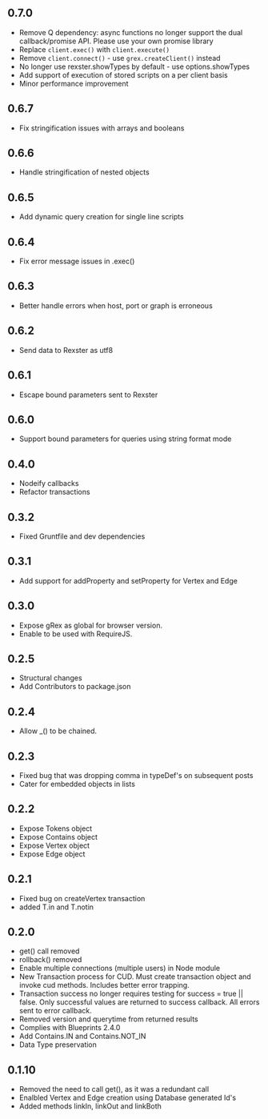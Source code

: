 ## 0.7.0
- Remove Q dependency: async functions no longer support the dual callback/promise API. Please use your own promise library
- Replace `client.exec()` with `client.execute()`
- Remove `client.connect()` - use `grex.createClient()` instead
- No longer use rexster.showTypes by default - use options.showTypes
- Add support of execution of stored scripts on a per client basis
- Minor performance improvement

## 0.6.7
- Fix stringification issues with arrays and booleans

## 0.6.6
- Handle stringification of nested objects

## 0.6.5
- Add dynamic query creation for single line scripts

## 0.6.4
- Fix error message issues in .exec()

## 0.6.3
- Better handle errors when host, port or graph is erroneous

## 0.6.2
- Send data to Rexster as utf8

## 0.6.1
- Escape bound parameters sent to Rexster

## 0.6.0
- Support bound parameters for queries using string format mode

## 0.4.0
- Nodeify callbacks
- Refactor transactions

## 0.3.2
- Fixed Gruntfile and dev dependencies

## 0.3.1
- Add support for addProperty and setProperty for Vertex and Edge

## 0.3.0
- Expose gRex as global for browser version.
- Enable to be used with RequireJS.

## 0.2.5
- Structural changes
- Add Contributors to package.json

## 0.2.4
- Allow _() to be chained.

## 0.2.3
- Fixed bug that was dropping comma in typeDef's on subsequent posts
- Cater for embedded objects in lists

## 0.2.2
- Expose Tokens object
- Expose Contains object
- Expose Vertex object
- Expose Edge object

## 0.2.1
- Fixed bug on createVertex transaction
- added T.in and T.notin

## 0.2.0

 - get() call removed
 - rollback() removed
 - Enable multiple connections (multiple users) in Node module
 - New Transaction process for CUD. Must create transaction object and invoke cud methods. Includes better error trapping.
 - Transaction success no longer requires testing for success = true || false. Only successful values are returned to success callback. All errors sent to error callback.
 - Removed version and querytime from returned results
 - Complies with Blueprints 2.4.0
 - Add Contains.IN and Contains.NOT_IN
 - Data Type preservation

## 0.1.10

 - Removed the need to call get(), as it was a redundant call
 - Enalbled Vertex and Edge creation using Database generated Id's
 - Added methods linkIn, linkOut and linkBoth

